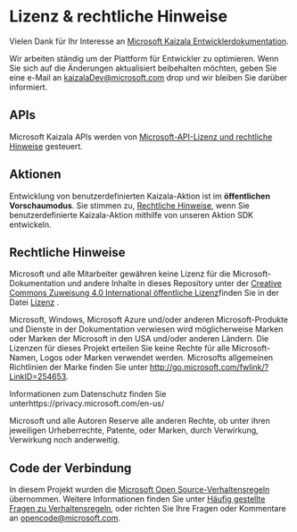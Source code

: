 # <a name="license--terms-of-use"></a>Lizenz & rechtliche Hinweise

Vielen Dank für Ihr Interesse an [Microsoft Kaizala Entwicklerdokumentation](index.md).

Wir arbeiten ständig um der Plattform für Entwickler zu optimieren. Wenn Sie sich auf die Änderungen aktualisiert beibehalten möchten, geben Sie eine e-Mail an kaizalaDev@microsoft.com drop und wir bleiben Sie darüber informiert.


## <a name="apis"></a>APIs
Microsoft Kaizala APIs werden von [Microsoft-API-Lizenz und rechtliche Hinweise](https://msdn.microsoft.com/en-us/mt825045) gesteuert.

## <a name="actions"></a>Aktionen

Entwicklung von benutzerdefinierten Kaizala-Aktion ist im **öffentlichen Vorschaumodus**. Sie stimmen zu, [Rechtliche Hinweise](ActionSDKLicense.md), wenn Sie benutzerdefinierte Kaizala-Aktion mithilfe von unseren Aktion SDK entwickeln.


## <a name="legal-notices"></a>Rechtliche Hinweise
Microsoft und alle Mitarbeiter gewähren keine Lizenz für die Microsoft-Dokumentation und andere Inhalte in dieses Repository unter der [Creative Commons Zuweisung 4.0 International öffentliche Lizenz](https://creativecommons.org/licenses/by/4.0/legalcode)finden Sie in der Datei [Lizenz](LICENSE.md) .

Microsoft, Windows, Microsoft Azure und/oder anderen Microsoft-Produkte und Dienste in der Dokumentation verwiesen wird möglicherweise Marken oder Marken der Microsoft in den USA und/oder anderen Ländern.
Die Lizenzen für dieses Projekt erteilen Sie keine Rechte für alle Microsoft-Namen, Logos oder Marken verwendet werden.
Microsofts allgemeinen Richtlinien der Marke finden Sie unter http://go.microsoft.com/fwlink/?LinkID=254653.

Informationen zum Datenschutz finden Sie unterhttps://privacy.microsoft.com/en-us/

Microsoft und alle Autoren Reserve alle anderen Rechte, ob unter ihren jeweiligen Urheberrechte, Patente, oder Marken, durch Verwirkung, Verwirkung noch anderweitig.

## <a name="code-of-conduct"></a>Code der Verbindung
In diesem Projekt wurden die [Microsoft Open Source-Verhaltensregeln](https://opensource.microsoft.com/codeofconduct/) übernommen. Weitere Informationen finden Sie unter [Häufig gestellte Fragen zu Verhaltensregeln](https://opensource.microsoft.com/codeofconduct/faq/), oder richten Sie Ihre Fragen oder Kommentare an [opencode@microsoft.com](mailto:opencode@microsoft.com).
